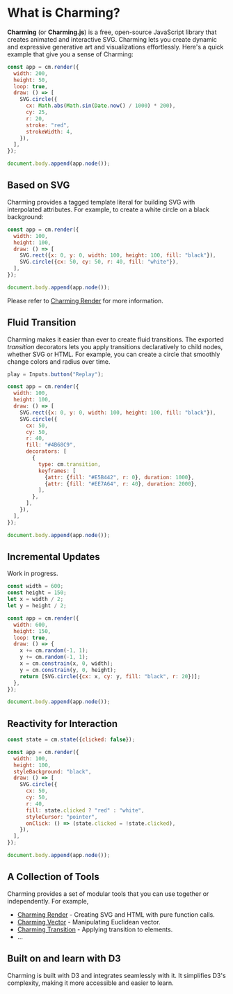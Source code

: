 # What is Charming?

**Charming** (or **Charming.js**) is a free, open-source JavaScript library that creates animated and interactive SVG. Charming lets you create dynamic and expressive generative art and visualizations effortlessly. Here's a quick example that give you a sense of Charming:

```js eval t=module
const app = cm.render({
  width: 200,
  height: 50,
  loop: true,
  draw: () => [
    SVG.circle({
      cx: Math.abs(Math.sin(Date.now() / 1000) * 200),
      cy: 25,
      r: 20,
      stroke: "red",
      strokeWidth: 4,
    }),
  ],
});

document.body.append(app.node());
```

## Based on SVG

Charming provides a tagged template literal for building SVG with interpolated attributes. For example, to create a white circle on a black background:

```js eval t=module
const app = cm.render({
  width: 100,
  height: 100,
  draw: () => [
    SVG.rect({x: 0, y: 0, width: 100, height: 100, fill: "black"}),
    SVG.circle({cx: 50, cy: 50, r: 40, fill: "white"}),
  ],
});

document.body.append(app.node());
```

Please refer to [Charming Render](/docs/charming-render) for more information.

## Fluid Transition

Charming makes it easier than ever to create fluid transitions. The exported _transition_ decorators lets you apply transitions declaratively to child nodes, whether SVG or HTML. For example, you can create a circle that smoothly change colors and radius over time.

```js eval code=false
play = Inputs.button("Replay");
```

```js eval t=module,replayable
const app = cm.render({
  width: 100,
  height: 100,
  draw: () => [
    SVG.rect({x: 0, y: 0, width: 100, height: 100, fill: "black"}),
    SVG.circle({
      cx: 50,
      cy: 50,
      r: 40,
      fill: "#4B68C9",
      decorators: [
        {
          type: cm.transition,
          keyframes: [
            {attr: {fill: "#E5B442", r: 0}, duration: 1000},
            {attr: {fill: "#EE7A64", r: 40}, duration: 2000},
          ],
        },
      ],
    }),
  ],
});

document.body.append(app.node());
```

## Incremental Updates

Work in progress.

```js eval t=module
const width = 600;
const height = 150;
let x = width / 2;
let y = height / 2;

const app = cm.render({
  width: 600,
  height: 150,
  loop: true,
  draw: () => {
    x += cm.random(-1, 1);
    y += cm.random(-1, 1);
    x = cm.constrain(x, 0, width);
    y = cm.constrain(y, 0, height);
    return [SVG.circle({cx: x, cy: y, fill: "black", r: 20})];
  },
});

document.body.append(app.node());
```

## Reactivity for Interaction

```js eval t=module
const state = cm.state({clicked: false});

const app = cm.render({
  width: 100,
  height: 100,
  styleBackground: "black",
  draw: () => [
    SVG.circle({
      cx: 50,
      cy: 50,
      r: 40,
      fill: state.clicked ? "red" : "white",
      styleCursor: "pointer",
      onClick: () => (state.clicked = !state.clicked),
    }),
  ],
});

document.body.append(app.node());
```

## A Collection of Tools

Charming provides a set of modular tools that you can use together or independently. For example,

- [Charming Render](/docs/charming-render) - Creating SVG and HTML with pure function calls.
- [Charming Vector](/docs/charming-vector) - Manipulating Euclidean vector.
- [Charming Transition](/docs/charming-transition) - Applying transition to elements.
- ...

## Built on and learn with D3

Charming is built with D3 and integrates seamlessly with it. It simplifies D3's complexity, making it more accessible and easier to learn.
